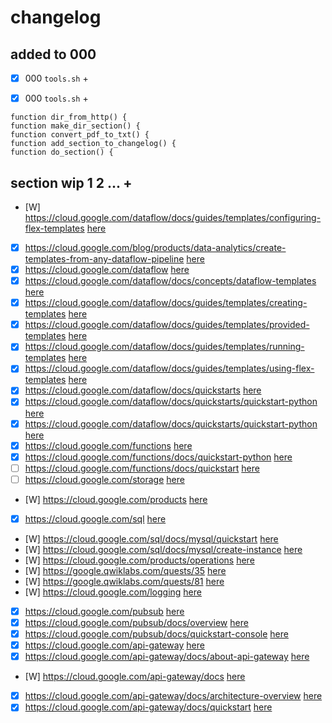# changelog

## added to 000
 - [X] 000 `tools.sh` +

 - [X] 000 `tools.sh` +
```
function dir_from_http() {
function make_dir_section() {
function convert_pdf_to_txt() {
function add_section_to_changelog() {
function do_section() {
```

## section wip 1 2 ... +

- [W] https://cloud.google.com/dataflow/docs/guides/templates/configuring-flex-templates   [here](./https:§§cloud.google.com§dataflow§docs§guides§templates§configuring-flex-templates/readme.md)
- [X] https://cloud.google.com/blog/products/data-analytics/create-templates-from-any-dataflow-pipeline   [here](./https:§§cloud.google.com§blog§products§data-analytics§create-templates-from-any-dataflow-pipeline/readme.md) 
- [X] https://cloud.google.com/dataflow   [here](./https:§§cloud.google.com§dataflow/readme.md)
- [X] https://cloud.google.com/dataflow/docs/concepts/dataflow-templates   [here](./https:§§cloud.google.com§dataflow§docs§concepts§dataflow-templates/readme.md)
- [X] https://cloud.google.com/dataflow/docs/guides/templates/creating-templates   [here](./https:§§cloud.google.com§dataflow§docs§guides§templates§creating-templates/readme.md)
- [X] https://cloud.google.com/dataflow/docs/guides/templates/provided-templates   [here](./https:§§cloud.google.com§dataflow§docs§guides§templates§provided-templates/readme.md)
- [X] https://cloud.google.com/dataflow/docs/guides/templates/running-templates   [here](./https:§§cloud.google.com§dataflow§docs§guides§templates§running-templates/readme.md)
- [X] https://cloud.google.com/dataflow/docs/guides/templates/using-flex-templates   [here](./https:§§cloud.google.com§dataflow§docs§guides§templates§using-flex-templates/readme.md)
- [X] https://cloud.google.com/dataflow/docs/quickstarts   [here](./https:§§cloud.google.com§dataflow§docs§quickstarts/readme.md)
- [X] https://cloud.google.com/dataflow/docs/quickstarts/quickstart-python   [here](./https:§§cloud.google.com§dataflow§docs§quickstarts§quickstart-python/readme.md)
- [X] https://cloud.google.com/dataflow/docs/quickstarts/quickstart-python   [here](./https:§§cloud.google.com§dataflow§docs§quickstarts§quickstart-python/readme.md)
- [X] https://cloud.google.com/functions   [here](./https:§§cloud.google.com§functions/readme.md)
- [X] https://cloud.google.com/functions/docs/quickstart-python   [here](./https:§§cloud.google.com§functions§docs§quickstart-python/readme.md)
- [ ] https://cloud.google.com/functions/docs/quickstart   [here](./https:§§cloud.google.com§functions§docs§quickstart/readme.md)
- [ ] https://cloud.google.com/storage   [here](./https:§§cloud.google.com§storage/readme.md)
- [W] https://cloud.google.com/products  [here](./https:§§cloud.google.com§products/readme.md)
- [X] https://cloud.google.com/sql   [here](./https:§§cloud.google.com§sql/readme.md)
- [W] https://cloud.google.com/sql/docs/mysql/quickstart   [here](./https:§§cloud.google.com§sql§docs§mysql§quickstart/readme.md)
- [W] https://cloud.google.com/sql/docs/mysql/create-instance   [here](./https:§§cloud.google.com§sql§docs§mysql§create-instance/readme.md)
- [W] https://cloud.google.com/products/operations   [here](./https:§§cloud.google.com§products§operations/readme.md)
- [W] https://google.qwiklabs.com/quests/35   [here](./https:§§google.qwiklabs.com§quests§35/readme.md)
- [W] https://google.qwiklabs.com/quests/81   [here](./https:§§google.qwiklabs.com§quests§81/readme.md)
- [W] https://cloud.google.com/logging   [here](./https:§§cloud.google.com§logging/readme.md)
- [X] https://cloud.google.com/pubsub   [here](./https:§§cloud.google.com§pubsub/readme.md)
- [X] https://cloud.google.com/pubsub/docs/overview   [here](./https:§§cloud.google.com§pubsub§docs§overview/readme.md)
- [X] https://cloud.google.com/pubsub/docs/quickstart-console   [here](./https:§§cloud.google.com§pubsub§docs§quickstart-console/readme.md)
- [X] https://cloud.google.com/api-gateway   [here](./https:§§cloud.google.com§api-gateway/readme.md)
- [X] https://cloud.google.com/api-gateway/docs/about-api-gateway   [here](./https:§§cloud.google.com§api-gateway§docs§about-api-gateway/readme.md)
- [W] https://cloud.google.com/api-gateway/docs   [here](./https:§§cloud.google.com§api-gateway§docs/readme.md)
- [X] https://cloud.google.com/api-gateway/docs/architecture-overview   [here](./https:§§cloud.google.com§api-gateway§docs§architecture-overview/readme.md)
- [X] https://cloud.google.com/api-gateway/docs/quickstart   [here](./https:§§cloud.google.com§api-gateway§docs§quickstart/readme.md)
